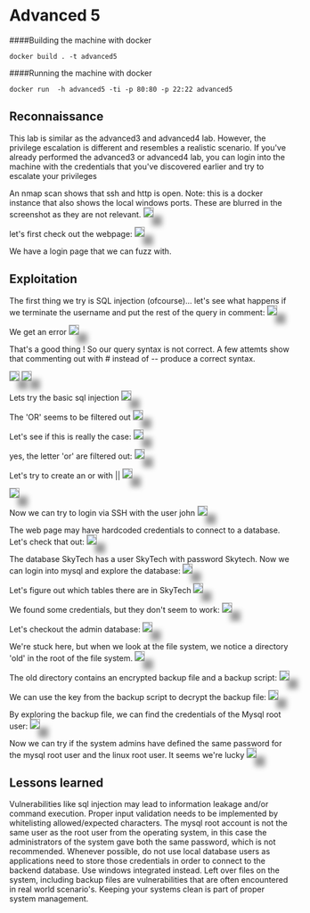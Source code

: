 # Advanced 5


####Building the machine with docker
```
docker build . -t advanced5
```
####Running the machine with docker
```
docker run  -h advanced5 -ti -p 80:80 -p 22:22 advanced5
```

## Reconnaissance
This lab is similar as the advanced3 and advanced4 lab. However, the privilege escalation is different and resembles a realistic scenario. If you've already performed the advanced3 or advanced4 lab, you can login into the machine with the credentials that you've discovered earlier and try to escalate your privileges

An nmap scan shows that ssh and http is open. Note: this is a docker instance that also shows the local windows ports. These are blurred in the screenshot as they are not relevant.
<img  src="../../.gitbook/assets/infra/advanced5/nmap.png" style="box-shadow: 15px 15px 10px #999;  border: 1px solid #999" />

let's first check out the webpage:
<img  src="../../.gitbook/assets/infra/advanced5/web.png" style="box-shadow: 15px 15px 10px #999;  border: 1px solid #999" />

We have a login page that we can fuzz with. 

## Exploitation
The first thing we try is SQL injection (ofcourse)... 
let's see what happens if we terminate the username and put the rest of the query in comment:
<img  src="../../.gitbook/assets/infra/advanced5/inj1.png" style="box-shadow: 15px 15px 10px #999;  border: 1px solid #999" />

We get an error
<img  src="../../.gitbook/assets/infra/advanced5/inj1_err.png" style="box-shadow: 15px 15px 10px #999;  border: 1px solid #999" />

That's a good thing !
So our query syntax is not correct. A few attemts show that commenting out with # instead of -- produce a correct syntax.

<img  src="../../.gitbook/assets/infra/advanced5/inj2.png" style="box-shadow: 15px 15px 10px #999;  border: 1px solid #999" />

<img  src="../../.gitbook/assets/infra/advanced5/inj2_err.png" style="box-shadow: 15px 15px 10px #999;  border: 1px solid #999" />

Lets try the basic sql injection
<img  src="../../.gitbook/assets/infra/advanced5/inj3.png" style="box-shadow: 15px 15px 10px #999;  border: 1px solid #999" />

The 'OR' seems to be filtered out
<img  src="../../.gitbook/assets/infra/advanced5/inj3_err.png" style="box-shadow: 15px 15px 10px #999;  border: 1px solid #999" />

Let's see if this is really the case:
<img  src="../../.gitbook/assets/infra/advanced5/inj4.png" style="box-shadow: 15px 15px 10px #999;  border: 1px solid #999" />

yes, the letter 'or' are filtered out:
<img  src="../../.gitbook/assets/infra/advanced5/inj4_err.png" style="box-shadow: 15px 15px 10px #999;  border: 1px solid #999" />

Let's try to create an or with ||
<img  src="../../.gitbook/assets/infra/advanced5/inj5.png" style="box-shadow: 15px 15px 10px #999;  border: 1px solid #999" />

<img  src="../../.gitbook/assets/infra/advanced5/inj5_ok.png" style="box-shadow: 15px 15px 10px #999;  border: 1px solid #999" />

Now we can try to login via SSH with the user john
<img  src="../../.gitbook/assets/infra/advanced5/ssh_login.png" style="box-shadow: 15px 15px 10px #999;  border: 1px solid #999" />

The web page may have hardcoded credentials to connect to a database. Let's check that out:
<img  src="../../.gitbook/assets/infra/advanced5/credentials.png" style="box-shadow: 15px 15px 10px #999;  border: 1px solid #999" />

The database SkyTech has a user SkyTech with password Skytech.
Now we can login into mysql and explore the database:
<img  src="../../.gitbook/assets/infra/advanced5/mysqllogin.png" style="box-shadow: 15px 15px 10px #999;  border: 1px solid #999" />

Let's figure out which tables there are in SkyTech
<img  src="../../.gitbook/assets/infra/advanced5/logintable.png" style="box-shadow: 15px 15px 10px #999;  border: 1px solid #999" />

We found some credentials, but they don't seem to work:
<img  src="../../.gitbook/assets/infra/advanced5/loginfailed.png" style="box-shadow: 15px 15px 10px #999;  border: 1px solid #999" />

Let's checkout the admin database:
<img  src="../../.gitbook/assets/infra/advanced5/accessdenied.png" style="box-shadow: 15px 15px 10px #999;  border: 1px solid #999" />

We're stuck here, but when we look at the file system, we notice a directory 'old' in the root of the file system.
<img  src="../../.gitbook/assets/infra/advanced5/dir_old.png" style="box-shadow: 15px 15px 10px #999;  border: 1px solid #999" />

The old directory contains an encrypted backup file and a backup script:
<img  src="../../.gitbook/assets/infra/advanced5/backupscript.png" style="box-shadow: 15px 15px 10px #999;  border: 1px solid #999" />

We can use the key from the backup script to decrypt the backup file:
<img  src="../../.gitbook/assets/infra/advanced5/decrypt.png" style="box-shadow: 15px 15px 10px #999;  border: 1px solid #999" />

By exploring the backup file, we can find the credentials of the Mysql root user:
<img  src="../../.gitbook/assets/infra/advanced5/backupfile.png" style="box-shadow: 15px 15px 10px #999;  border: 1px solid #999" />

Now we can try if the system admins have defined the same password for the mysql root user and the linux root user. It seems we're lucky
<img  src="../../.gitbook/assets/infra/advanced5/root.png" style="box-shadow: 15px 15px 10px #999;  border: 1px solid #999" />

## Lessons learned
Vulnerabilities like sql injection may lead to information leakage and/or command execution. Proper input validation needs to be implemented by whitelisting allowed/expected characters. 
The mysql root account is not the same user as the root user from the operating system, in this case the administrators of the system gave both the same password, which is not recommended. Whenever possible, do not use local database users as applications need to store those credentials in order to connect to the backend database. Use windows integrated instead.
Left over files on the system, including backup files are vulnerabilities that are often encountered in real world scenario's. Keeping your systems clean is part of proper system management.

